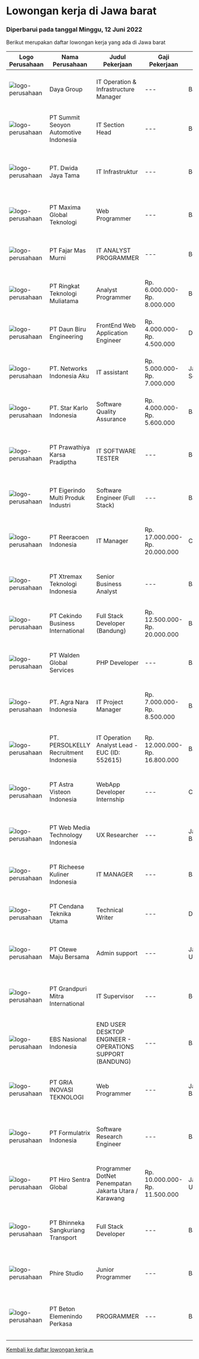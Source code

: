 
  # Lowongan kerja di Jawa barat

  ### Diperbarui pada tanggal Minggu, 12 Juni 2022

  Berikut merupakan daftar lowongan kerja yang ada di Jawa barat

  |Logo Perusahaan | Nama Perusahaan | Judul Pekerjaan | Gaji Pekerjaan | Lokasi | Deskripsi | Tanggal diunggah | Pranala |
  | -------------- | --------------- | --------------- | --------- | --------- | -------------- | ------- | ----------- |
  |![logo-perusahaan](https://image-service-cdn.seek.com.au/11d1feaaca86a03829ce5fcb031012cc1c947e39/ee4dce1061f3f616224767ad58cb2fc751b8d2dc)|Daya Group|IT Operation & Infrastructure Manager|---|Bandung|Deskripsi Pekerjaan : Bertanggung jawab dalam aktifitas operasional IT sehari-hari Memastikan kepuasan user dan SLA terpenuhi Melakukan analisa...|Jumat, 10 Juni 2022|https://www.jobstreet.co.id/id/job/it-operation-infrastructure-manager-3914464?token=0~8fca9c1f-ade6-497b-b082-ae3b77201d62&sectionRank=1&jobId=jobstreet-id-job-3914464|
|![logo-perusahaan](https://image-service-cdn.seek.com.au/15540b9eb9ed002100687912c46623b110d6f219/ee4dce1061f3f616224767ad58cb2fc751b8d2dc)|PT Summit Seoyon Automotive Indonesia|IT Section Head|---|Bekasi|Candidate should hold Bachelor Degree in Information Technology or similar major English is a must At least 3 years experience in Supervising team in...|Jumat, 10 Juni 2022|https://www.jobstreet.co.id/id/job/it-section-head-3914686?token=0~8fca9c1f-ade6-497b-b082-ae3b77201d62&sectionRank=2&jobId=jobstreet-id-job-3914686|
|![logo-perusahaan](https://image-service-cdn.seek.com.au/3b249129cbba29bd9f3d394682232c03bd705008/ee4dce1061f3f616224767ad58cb2fc751b8d2dc)|PT. Dwida Jaya Tama|IT Infrastruktur|---|Bogor|Tugas &amp; tanggung jawab : Mengatasi persoalan yang berkaitan dengan masalah hardware &amp; software Memperbaharui dan memperbaiki segala macam...|Jumat, 10 Juni 2022|https://www.jobstreet.co.id/id/job/it-infrastruktur-3914395?token=0~8fca9c1f-ade6-497b-b082-ae3b77201d62&sectionRank=3&jobId=jobstreet-id-job-3914395|
|![logo-perusahaan](https://image-service-cdn.seek.com.au/296d388ec90efd0f7254cb84cf0bec63fc5575a9/ee4dce1061f3f616224767ad58cb2fc751b8d2dc)|PT Maxima Global Teknologi|Web Programmer|---|Bandung|Candidate must possess at least Bachelor's Degree in Computer Science/Information Technology or equivalent At least 1 year of working experience in...|Sabtu, 11 Juni 2022|https://www.jobstreet.co.id/id/job/web-programmer-3904352?token=0~8fca9c1f-ade6-497b-b082-ae3b77201d62&sectionRank=4&jobId=jobstreet-id-job-3904352|
|![logo-perusahaan](https://image-service-cdn.seek.com.au/3c5b10014fbd4c98dcb0e585d33384a022061821/ee4dce1061f3f616224767ad58cb2fc751b8d2dc)|PT Fajar Mas Murni|IT ANALYST PROGRAMMER|---|Bekasi|Deskripsi PekerjaanKUALIFIKASI : Pendidikan minimal S1 ilmu komputer/Teknologi Informasi atau setara. Pengalaman minimal 2 tahun di bidang yang sama...|Jumat, 10 Juni 2022|https://www.jobstreet.co.id/id/job/it-analyst-programmer-3914458?token=0~8fca9c1f-ade6-497b-b082-ae3b77201d62&sectionRank=5&jobId=jobstreet-id-job-3914458|
|![logo-perusahaan](https://image-service-cdn.seek.com.au/53938db939a813fa0ef2a2dd90e73107ef3b0f07/ee4dce1061f3f616224767ad58cb2fc751b8d2dc)|PT Ringkat Teknologi Muliatama|Analyst Programmer|Rp. 6.000.000-Rp. 8.000.000|Bogor|Job Description• To be able to analyst project requirement• Able to work under supervision• Should be able to record the process into the document• To...|Sabtu, 11 Juni 2022|https://www.jobstreet.co.id/id/job/analyst-programmer-3897994?token=0~8fca9c1f-ade6-497b-b082-ae3b77201d62&sectionRank=6&jobId=jobstreet-id-job-3897994|
|![logo-perusahaan](https://image-service-cdn.seek.com.au/d787d278f47a6254081e832bfb5cc9421805151d/ee4dce1061f3f616224767ad58cb2fc751b8d2dc)|PT Daun Biru Engineering|FrontEnd Web Application Engineer|Rp. 4.000.000-Rp. 4.500.000|Depok|Daun Biru Engineering adalah perusahaan perawatan maju untuk industri, baik hardware, software maupun maintenance-services. Sedang membutuhkan...|Sabtu, 11 Juni 2022|https://www.jobstreet.co.id/id/job/frontend-web-application-engineer-3903819?token=0~8fca9c1f-ade6-497b-b082-ae3b77201d62&sectionRank=7&jobId=jobstreet-id-job-3903819|
|![logo-perusahaan](https://image-service-cdn.seek.com.au/2cd7ddae8cf8fc747caa90816ced19b1b803c327/ee4dce1061f3f616224767ad58cb2fc751b8d2dc)|PT. Networks Indonesia Aku|IT assistant|Rp. 5.000.000-Rp. 7.000.000|Jakarta Selatan|Job description &amp; Responsitibility: Candidate must possess at least a Bachelor's Degree, Computer Science/Information Technology or equivalent....|Rabu, 08 Juni 2022|https://www.jobstreet.co.id/id/job/it-assistant-3911186?token=0~8fca9c1f-ade6-497b-b082-ae3b77201d62&sectionRank=8&jobId=jobstreet-id-job-3911186|
|![logo-perusahaan](https://image-service-cdn.seek.com.au/f1bc1ec47ba290cfc5a866903c6f31f548e9c641/ee4dce1061f3f616224767ad58cb2fc751b8d2dc)|PT. Star Karlo Indonesia|Software Quality Assurance|Rp. 4.000.000-Rp. 5.600.000|Bandung|Deskripsi pekerjaan: Membuat Analisa dan testing scenario sistem yang akan ditest Menjalankan testing pada platform dan mobile application Membuat...|Sabtu, 11 Juni 2022|https://www.jobstreet.co.id/id/job/software-quality-assurance-3905082?token=0~8fca9c1f-ade6-497b-b082-ae3b77201d62&sectionRank=9&jobId=jobstreet-id-job-3905082|
|![logo-perusahaan](https://image-service-cdn.seek.com.au/25f275779d2d36a25f086ac9b1c5b5be868683f6/ee4dce1061f3f616224767ad58cb2fc751b8d2dc)|PT Prawathiya Karsa Pradiptha|IT SOFTWARE TESTER|---|Bekasi|Candidate must be at least Diploma Degree or Bachelor Degree (Computer Science, Information Technology, Information Management) Fresh graduate are...|Jumat, 10 Juni 2022|https://www.jobstreet.co.id/id/job/it-software-tester-3915590?token=0~8fca9c1f-ade6-497b-b082-ae3b77201d62&sectionRank=10&jobId=jobstreet-id-job-3915590|
|![logo-perusahaan](https://image-service-cdn.seek.com.au/e980388084a30bf30c6b238e4b8501465bb4b583/ee4dce1061f3f616224767ad58cb2fc751b8d2dc)|PT Eigerindo Multi Produk Industri|Software Engineer (Full Stack)|---|Bandung|As a Software Engineer (Full Stack),WHAT YOU’LL DO :You will join the ranks of passionate engineer on ICT Development team. We will work on multiple...|Sabtu, 11 Juni 2022|https://www.jobstreet.co.id/id/job/software-engineer-full-stack-3904364?token=0~8fca9c1f-ade6-497b-b082-ae3b77201d62&sectionRank=11&jobId=jobstreet-id-job-3904364|
|![logo-perusahaan](https://image-service-cdn.seek.com.au/d33bd8dd71322db8ea58cab3a99c9a2f44aec216/ee4dce1061f3f616224767ad58cb2fc751b8d2dc)|PT Reeracoen Indonesia|IT Manager|Rp. 17.000.000-Rp. 20.000.000|Cikarang|IT MANAGER (CIKARANG) [51239]COMPANY CATEGORY: Japanese Automotive ManufacturingJOB SUMMARY: To resolve all types of mail, network hardware, and...|Rabu, 08 Juni 2022|https://www.jobstreet.co.id/id/job/it-manager-3911782?token=0~8fca9c1f-ade6-497b-b082-ae3b77201d62&sectionRank=12&jobId=jobstreet-id-job-3911782|
|![logo-perusahaan](https://image-service-cdn.seek.com.au/ce74a79d8ea261e54cdae65dc8035221535675cf/ee4dce1061f3f616224767ad58cb2fc751b8d2dc)|PT Xtremax Teknologi Indonesia|Senior Business Analyst|---|Bandung|As a Senior Business Analyst, your band of adventurers relies on you to identify and analyze our clients’ requirements and then build them in the form...|Sabtu, 11 Juni 2022|https://www.jobstreet.co.id/id/job/senior-business-analyst-3903634?token=0~8fca9c1f-ade6-497b-b082-ae3b77201d62&sectionRank=13&jobId=jobstreet-id-job-3903634|
|![logo-perusahaan](https://image-service-cdn.seek.com.au/d2c794b53112e72aa834fa1ac044dfbf82eaf1dd/ee4dce1061f3f616224767ad58cb2fc751b8d2dc)|PT Cekindo Business International|Full Stack Developer (Bandung)|Rp. 12.500.000-Rp. 20.000.000|Bandung|On behalf of one of our client, an online e-commerce marketplace, we're hiring a Full Stack DeveloperJob Descriptions: Build an e-commerce platform...|Sabtu, 11 Juni 2022|https://www.jobstreet.co.id/id/job/full-stack-developer-bandung-3903762?token=0~8fca9c1f-ade6-497b-b082-ae3b77201d62&sectionRank=14&jobId=jobstreet-id-job-3903762|
|![logo-perusahaan](https://image-service-cdn.seek.com.au/e410194cb2af81425b5b39b402f340d9eac840ee/ee4dce1061f3f616224767ad58cb2fc751b8d2dc)|PT Walden Global Services|PHP Developer|---|Bandung|Majored in IT or related fields Minimal 1 year experience in PHP Working experience in a web development company preferable Expert in OO web...|Sabtu, 11 Juni 2022|https://www.jobstreet.co.id/id/job/php-developer-3903670?token=0~8fca9c1f-ade6-497b-b082-ae3b77201d62&sectionRank=15&jobId=jobstreet-id-job-3903670|
|![logo-perusahaan](https://image-service-cdn.seek.com.au/1ce8ffe018be2d0041b2d78b41fa7fed1ffbb50a/ee4dce1061f3f616224767ad58cb2fc751b8d2dc)|PT. Agra Nara Indonesia|IT Project Manager|Rp. 7.000.000-Rp. 8.500.000|Bandung|Deskripsi Pekerjaan : Melakukan seluruh kegiatan project management yaitu memulai project, merencanakan proyek, pengembangan/pelaksanaan proyek,...|Jumat, 10 Juni 2022|https://www.jobstreet.co.id/id/job/it-project-manager-3915080?token=0~8fca9c1f-ade6-497b-b082-ae3b77201d62&sectionRank=16&jobId=jobstreet-id-job-3915080|
|![logo-perusahaan](https://image-service-cdn.seek.com.au/a778cc2d537d275f0abc3d64068f14c4c640057e/ee4dce1061f3f616224767ad58cb2fc751b8d2dc)|PT. PERSOLKELLY Recruitment Indonesia|IT Operation Analyst Lead - EUC (ID: 552615)|Rp. 12.000.000-Rp. 16.800.000|Bandung|PERSOLKELLY is one of the largest recruitment firms in Asia Pacific providing clients with comprehensive end-to-end workforce solutions, enabling us...|Jumat, 10 Juni 2022|https://www.jobstreet.co.id/id/job/it-operation-analyst-lead-euc-id%3A-552615-3915633?token=0~8fca9c1f-ade6-497b-b082-ae3b77201d62&sectionRank=17&jobId=jobstreet-id-job-3915633|
|![logo-perusahaan](https://image-service-cdn.seek.com.au/0a496634883e4c92dd9a75444259f6f142a73f98/ee4dce1061f3f616224767ad58cb2fc751b8d2dc)|PT Astra Visteon Indonesia|WebApp Developer Internship|---|Citeureup|Maintain existing Andon system Develop and implement maintenance check sheet Develop and implement project management platforms Develop and implement...|Sabtu, 11 Juni 2022|https://www.jobstreet.co.id/id/job/webapp-developer-internship-3897573?token=0~8fca9c1f-ade6-497b-b082-ae3b77201d62&sectionRank=18&jobId=jobstreet-id-job-3897573|
|![logo-perusahaan](https://image-service-cdn.seek.com.au/a88bcac36bed01ec4bfdde06cea5cbda945b0999/ee4dce1061f3f616224767ad58cb2fc751b8d2dc)|PT Web Media Technology Indonesia|UX Researcher|---|Jawa Barat|Niagahoster is a tech company based in Yogyakarta that provides web-hosting services. We are looking for a seasoned UX Researcher that is keen on...|Sabtu, 11 Juni 2022|https://www.jobstreet.co.id/id/job/ux-researcher-3899043?token=0~8fca9c1f-ade6-497b-b082-ae3b77201d62&sectionRank=19&jobId=jobstreet-id-job-3899043|
|![logo-perusahaan](https://image-service-cdn.seek.com.au/10619a0613d891b7099745c7984e0ec908cf9aed/ee4dce1061f3f616224767ad58cb2fc751b8d2dc)|PT Richeese Kuliner Indonesia|IT MANAGER|---|Bandung|Job Description : Determining strategies, planning, organizing, directing, monitoring, and evaluating activities for developing information and...|Rabu, 08 Juni 2022|https://www.jobstreet.co.id/id/job/it-manager-3911800?token=0~8fca9c1f-ade6-497b-b082-ae3b77201d62&sectionRank=20&jobId=jobstreet-id-job-3911800|
|![logo-perusahaan](https://image-service-cdn.seek.com.au/d3bc9ea5bb9d29f85b173b5fd95023cec0a2d7cc/ee4dce1061f3f616224767ad58cb2fc751b8d2dc)|PT Cendana Teknika Utama|Technical Writer|---|Depok|Requirements : Lulusan D4 / S1 Teknik Informatika / Ilmu Komputer / Sistem Informasi atau jurusan terkait bidang IT Memiliki pengalaman sebagai...|Kamis, 09 Juni 2022|https://www.jobstreet.co.id/id/job/technical-writer-3902701?token=0~8fca9c1f-ade6-497b-b082-ae3b77201d62&sectionRank=21&jobId=jobstreet-id-job-3902701|
|![logo-perusahaan](https://image-service-cdn.seek.com.au/46d022800fc0ecbbd99b574f1e0bb9004d4f7ed5/ee4dce1061f3f616224767ad58cb2fc751b8d2dc)|PT Otewe Maju Bersama|Admin support|---|Jakarta Utara|Job description Melakukan tugas administrasi (rekap data, membuat laporan, filling dokumen, dll) Membuat laporan harian dan bulanan Membuat sistem...|Kamis, 09 Juni 2022|https://www.jobstreet.co.id/id/job/admin-support-3913809?token=0~8fca9c1f-ade6-497b-b082-ae3b77201d62&sectionRank=22&jobId=jobstreet-id-job-3913809|
|![logo-perusahaan](https://image-service-cdn.seek.com.au/954c1855ff0afbe72a66e59be2c7c3e12b3cc6df/ee4dce1061f3f616224767ad58cb2fc751b8d2dc)|PT Grandpuri Mitra International|IT Supervisor|---|Bekasi|JOB DESCRIPTION SUPERVISOR SISTEM TEKNOLOGI INFORMASIURAIAN JABATAN 1.  IDENTITAS JABATAN  Sebutan Jabatan : Supervisor Sistem Teknologi Informasi...|Senin, 06 Juni 2022|https://www.jobstreet.co.id/id/job/it-supervisor-3907635?token=0~8fca9c1f-ade6-497b-b082-ae3b77201d62&sectionRank=23&jobId=jobstreet-id-job-3907635|
|![logo-perusahaan](https://image-service-cdn.seek.com.au/8059c8494476ea51aa4db5cb0f96155f10aa16a1/ee4dce1061f3f616224767ad58cb2fc751b8d2dc)|EBS Nasional Indonesia|END USER DESKTOP ENGINEER - OPERATIONS SUPPORT (BANDUNG)|---|Bandung|One of our clients - a multinational information technology company, is looking for End User Desktop Engineer (Operations Support) for their Indonesia...|Jumat, 10 Juni 2022|https://www.jobstreet.co.id/id/job/end-user-desktop-engineer-operations-support-bandung-3914514?token=0~8fca9c1f-ade6-497b-b082-ae3b77201d62&sectionRank=24&jobId=jobstreet-id-job-3914514|
|![logo-perusahaan](https://image-service-cdn.seek.com.au/452cc757f6411b1eba57513abfc33733b90424a8/ee4dce1061f3f616224767ad58cb2fc751b8d2dc)|PT GRIA INOVASI TEKNOLOGI|Web Programmer|---|Jawa Barat|Persyaratan pekerjaan: Menguasai Java Spring Framework, VueJs, DHTML, JavaScript, JQuery, AngularJs, NodeJs, ReactJs Menguasai PHP Framework, Laravel,...|Kamis, 09 Juni 2022|https://www.jobstreet.co.id/id/job/web-programmer-3895948?token=0~8fca9c1f-ade6-497b-b082-ae3b77201d62&sectionRank=25&jobId=jobstreet-id-job-3895948|
|![logo-perusahaan](https://image-service-cdn.seek.com.au/3fe11e0a9e6ce117e7b36170e1750cf68c13eaba/ee4dce1061f3f616224767ad58cb2fc751b8d2dc)|PT Formulatrix Indonesia|Software Research Engineer|---|Bandung|FORMULATRIX is a rapidly growing laboratory automation company headquartered in Bedford, Massachusetts, USA. We supply software and robotic automation...|Sabtu, 11 Juni 2022|https://www.jobstreet.co.id/id/job/software-research-engineer-3903702?token=0~8fca9c1f-ade6-497b-b082-ae3b77201d62&sectionRank=26&jobId=jobstreet-id-job-3903702|
|![logo-perusahaan](https://image-service-cdn.seek.com.au/22efbb917da51d2d7714077aef8a044f9a9eb6e8/ee4dce1061f3f616224767ad58cb2fc751b8d2dc)|PT Hiro Sentra Global|Programmer DotNet Penempatan Jakarta Utara / Karawang|Rp. 10.000.000-Rp. 11.500.000|Jakarta Utara|Kandidat harus memiliki setidaknya Diploma di Teknik (Elektro), Teknik (Komputer/Telekomunikasi), Ilmu Komputer/Teknologi Informasi atau setara....|Kamis, 09 Juni 2022|https://www.jobstreet.co.id/id/job/programmer-dotnet-penempatan-jakarta-utara-karawang-3903295?token=0~8fca9c1f-ade6-497b-b082-ae3b77201d62&sectionRank=27&jobId=jobstreet-id-job-3903295|
|![logo-perusahaan](https://image-service-cdn.seek.com.au/09a68e5e1e665875f071a01eb1a49f8fb072a520/ee4dce1061f3f616224767ad58cb2fc751b8d2dc)|PT Bhinneka Sangkuriang Transport|Full Stack Developer|---|Bandung|Kualifikasi : Minimum S1 Ilmu Komputer/ Sistem Informasi/ Teknik Informatika/ Manajemen Informatika Menguasai fundamental database seperti SQL Server...|Jumat, 10 Juni 2022|https://www.jobstreet.co.id/id/job/full-stack-developer-3897455?token=0~8fca9c1f-ade6-497b-b082-ae3b77201d62&sectionRank=28&jobId=jobstreet-id-job-3897455|
|![logo-perusahaan](https://image-service-cdn.seek.com.au/cd00847ac90cda376c727ed5cf452e2a62f2a231/ee4dce1061f3f616224767ad58cb2fc751b8d2dc)|Phire Studio|Junior Programmer|---|Bandung|General requirements: Minimal 1 year work experience in programming (Python, nodeJS) Work location in Bandung S1/D3 Graduates in Engineering...|Jumat, 10 Juni 2022|https://www.jobstreet.co.id/id/job/junior-programmer-3914843?token=0~8fca9c1f-ade6-497b-b082-ae3b77201d62&sectionRank=29&jobId=jobstreet-id-job-3914843|
|![logo-perusahaan](https://image-service-cdn.seek.com.au/f875f6ece3f8be63cf0d58509272d3f3aa867293/ee4dce1061f3f616224767ad58cb2fc751b8d2dc)|PT Beton Elemenindo Perkasa|PROGRAMMER|---|Bandung|Pendidikan minimal S1 Teknik Informatika Menguasai program VB.net dan PHP / Laravel / Phyton Menguasai database SQL Berpengalaman di bidangnya minimal...|Rabu, 08 Juni 2022|https://www.jobstreet.co.id/id/job/programmer-3901096?token=0~8fca9c1f-ade6-497b-b082-ae3b77201d62&sectionRank=30&jobId=jobstreet-id-job-3901096|


  [Kembali ke daftar lowongan kerja 🔙](../README.md#daftar-lowongan-kerja)
  